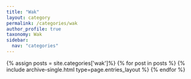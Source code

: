 ```yaml
---
title: "Wak"
layout: category
permalink: /categories/wak
author_profile: true
taxonomy: Wak
sidebar:
  nav: "categories"
---
```

{% assign posts = site.categories['wak']%}
{% for post in posts %}
{% include archive-single.html type=page.entries_layout %}
{% endfor %}